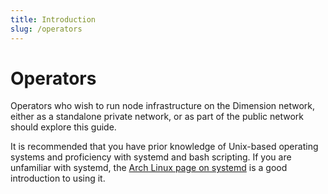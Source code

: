 ```yaml
---
title: Introduction
slug: /operators
---
```


# Operators

Operators who wish to run node infrastructure on the Dimension network, either as a standalone private network, or as part of the public network should explore this guide.

It is recommended that you have prior knowledge of Unix-based operating systems and proficiency with systemd and bash scripting. If you are unfamiliar with systemd, the [Arch Linux page on systemd](https://wiki.archlinux.org/title/systemd) is a good introduction to using it.
